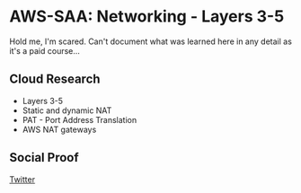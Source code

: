# AWS-SAA: Networking - Layers 3-5

Hold me, I'm scared. Can't document what was learned here in any detail as it's a paid course...

## Cloud Research

* Layers 3-5
* Static and dynamic NAT
* PAT - Port Address Translation
* AWS NAT gateways

## Social Proof

[Twitter](https://twitter.com/_notwaving/status/1374405831496663046?s=20)